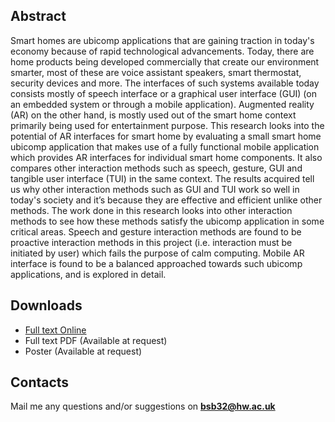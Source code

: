 ## Abstract

Smart homes are ubicomp applications that are gaining traction in today's economy because of rapid
technological advancements. Today, there are home products being developed commercially that create
our environment smarter, most of these are voice assistant speakers, smart thermostat, security devices
and more. The interfaces of such systems available today consists mostly of speech interface or a
graphical user interface (GUI) (on an embedded system or through a mobile application). Augmented
reality (AR) on the other hand, is mostly used out of the smart home context primarily being used for
entertainment purpose. This research looks into the potential of AR interfaces for smart home by
evaluating a small smart home ubicomp application that makes use of a fully functional mobile
application which provides AR interfaces for individual smart home components. It also compares other
interaction methods such as speech, gesture, GUI and tangible user interface (TUI) in the same context.
The results acquired tell us why other interaction methods such as GUI and TUI work so well in today's
society and it’s because they are effective and efficient unlike other methods. The work done in this
research looks into other interaction methods to see how these methods satisfy the ubicomp application in
some critical areas. Speech and gesture interaction methods are found to be proactive interaction methods
in this project (i.e. interaction must be initiated by user) which fails the purpose of calm computing.
Mobile AR interface is found to be a balanced approached towards such ubicomp applications, and is
explored in detail.

## Downloads

* [Full text Online](https://goo.gl/YBnhtY)
* Full text PDF (Available at request)
* Poster (Available at request)

## Contacts

Mail me any questions and/or suggestions on **bsb32@hw.ac.uk**
